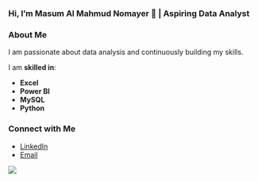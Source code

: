 ### Hi, I’m Masum Al Mahmud Nomayer 👋 | Aspiring Data Analyst 

### About Me  
I am passionate about data analysis and continuously building my skills.  

I am **skilled in**:  
- **Excel**  
- **Power BI**  
- **MySQL**  
- **Python**

### Connect with Me  

- [LinkedIn](https://linkedin.com/in/nomayer)  
- [Email](mailto:nomayer.masum@gmail.com)  


[![](https://visitcount.itsvg.in/api?id=nomayer-masum&icon=5&color=7)](https://visitcount.itsvg.in)

